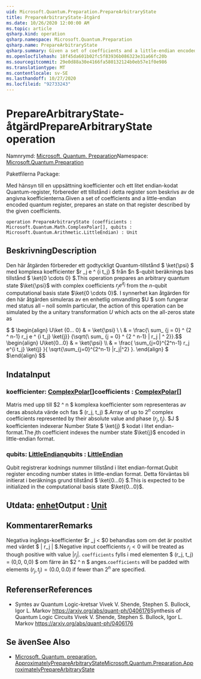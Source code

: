 ```yaml
---
uid: Microsoft.Quantum.Preparation.PrepareArbitraryState
title: PrepareArbitraryState-åtgärd
ms.date: 10/26/2020 12:00:00 AM
ms.topic: article
qsharp.kind: operation
qsharp.namespace: Microsoft.Quantum.Preparation
qsharp.name: PrepareArbitraryState
qsharp.summary: Given a set of coefficients and a little-endian encoded quantum register, prepares an state on that register described by the given coefficients.
ms.openlocfilehash: 18f45da601b02fc5f83936b086323e31a66fc20b
ms.sourcegitcommit: 29e0d88a30e4166fa580132124b0eb57e1f0e986
ms.translationtype: MT
ms.contentlocale: sv-SE
ms.lasthandoff: 10/27/2020
ms.locfileid: "92733243"
---
```

# <a name="preparearbitrarystate-operation"></a><span data-ttu-id="fe688-102">PrepareArbitraryState-åtgärd</span><span class="sxs-lookup"><span data-stu-id="fe688-102">PrepareArbitraryState operation</span></span>

<span data-ttu-id="fe688-103">Namnrymd: [Microsoft. Quantum. Preparation](xref:Microsoft.Quantum.Preparation)</span><span class="sxs-lookup"><span data-stu-id="fe688-103">Namespace: [Microsoft.Quantum.Preparation](xref:Microsoft.Quantum.Preparation)</span></span>

<span data-ttu-id="fe688-104">Paketfilerna [](https://nuget.org/packages/)</span><span class="sxs-lookup"><span data-stu-id="fe688-104">Package: [](https://nuget.org/packages/)</span></span>


<span data-ttu-id="fe688-105">Med hänsyn till en uppsättning koefficienter och ett litet endian-kodat Quantum-register, förbereder ett tillstånd i detta register som beskrivs av de angivna koefficienterna.</span><span class="sxs-lookup"><span data-stu-id="fe688-105">Given a set of coefficients and a little-endian encoded quantum register, prepares an state on that register described by the given coefficients.</span></span>

```qsharp
operation PrepareArbitraryState (coefficients : Microsoft.Quantum.Math.ComplexPolar[], qubits : Microsoft.Quantum.Arithmetic.LittleEndian) : Unit
```


## <a name="description"></a><span data-ttu-id="fe688-106">Beskrivning</span><span class="sxs-lookup"><span data-stu-id="fe688-106">Description</span></span>

<span data-ttu-id="fe688-107">Den här åtgärden förbereder ett godtyckligt Quantum-tillstånd $ \ket{\psi} $ med komplexa koefficienter $r _j e ^ {i t_j} $ från $n $-qubit beräknings bas tillstånd $ \ket{0 \cdots 0} $.</span><span class="sxs-lookup"><span data-stu-id="fe688-107">This operation prepares an arbitrary quantum state $\ket{\psi}$ with complex coefficients $r_j e^{i t_j}$ from the $n$-qubit computational basis state $\ket{0 \cdots 0}$.</span></span>
<span data-ttu-id="fe688-108">I synnerhet kan åtgärden för den här åtgärden simuleras av en enhetlig omvandling $U $ som fungerar med status all – noll som</span><span class="sxs-lookup"><span data-stu-id="fe688-108">In particular, the action of this operation can be simulated by the a unitary transformation $U$ which acts on the all-zeros state as</span></span>

<span data-ttu-id="fe688-109">$ $ \begin{align} U\ket {0... 0} & = \ket{\psi} \\ \\ & = \frac{\ sum_ {j = 0} ^ {2 ^ n-1} r_j e ^ {i t_j} \ket{j}} {\sqrt{\ sum_ {j = 0} ^ {2 ^ n-1} | r_j | ^ 2}}.</span><span class="sxs-lookup"><span data-stu-id="fe688-109">$$ \begin{align} U\ket{0...0} & = \ket{\psi} \\\\ & = \frac{ \sum_{j=0}^{2^n-1} r_j e^{i t_j} \ket{j} }{ \sqrt{\sum_{j=0}^{2^n-1} |r_j|^2} }.</span></span>
<span data-ttu-id="fe688-110">\end{align} $ $</span><span class="sxs-lookup"><span data-stu-id="fe688-110">\end{align} $$</span></span>

## <a name="input"></a><span data-ttu-id="fe688-111">Indata</span><span class="sxs-lookup"><span data-stu-id="fe688-111">Input</span></span>

### <a name="coefficients--complexpolar"></a><span data-ttu-id="fe688-112">koefficienter: [ComplexPolar](xref:Microsoft.Quantum.Math.ComplexPolar)[]</span><span class="sxs-lookup"><span data-stu-id="fe688-112">coefficients : [ComplexPolar](xref:Microsoft.Quantum.Math.ComplexPolar)[]</span></span>

<span data-ttu-id="fe688-113">Matris med upp till $2 ^ n $ komplexa koefficienter som representeras av deras absoluta värde och fas $ (r_j, t_j) $.</span><span class="sxs-lookup"><span data-stu-id="fe688-113">Array of up to $2^n$ complex coefficients represented by their absolute value and phase $(r_j, t_j)$.</span></span> <span data-ttu-id="fe688-114">$J $ koefficienten indexerar Number State $ \ket{j} $ kodat i litet endian-format.</span><span class="sxs-lookup"><span data-stu-id="fe688-114">The $j$th coefficient indexes the number state $\ket{j}$ encoded in little-endian format.</span></span>


### <a name="qubits--littleendian"></a><span data-ttu-id="fe688-115">qubits: [LittleEndian](xref:Microsoft.Quantum.Arithmetic.LittleEndian)</span><span class="sxs-lookup"><span data-stu-id="fe688-115">qubits : [LittleEndian](xref:Microsoft.Quantum.Arithmetic.LittleEndian)</span></span>

<span data-ttu-id="fe688-116">Qubit registrerar kodnings nummer tillstånd i litet endian-format.</span><span class="sxs-lookup"><span data-stu-id="fe688-116">Qubit register encoding number states in little-endian format.</span></span> <span data-ttu-id="fe688-117">Detta förväntas bli initierat i beräknings grund tillstånd $ \ket{0...0} $.</span><span class="sxs-lookup"><span data-stu-id="fe688-117">This is expected to be initialized in the computational basis state $\ket{0...0}$.</span></span>



## <a name="output--unit"></a><span data-ttu-id="fe688-118">Utdata: [enhet](xref:microsoft.quantum.lang-ref.unit)</span><span class="sxs-lookup"><span data-stu-id="fe688-118">Output : [Unit](xref:microsoft.quantum.lang-ref.unit)</span></span>



## <a name="remarks"></a><span data-ttu-id="fe688-119">Kommentarer</span><span class="sxs-lookup"><span data-stu-id="fe688-119">Remarks</span></span>

<span data-ttu-id="fe688-120">Negativa ingångs-koefficienter $r _j < $0 behandlas som om det är positivt med värdet $ | r_j | $.</span><span class="sxs-lookup"><span data-stu-id="fe688-120">Negative input coefficients $r_j < 0$ will be treated as though positive with value $|r_j|$.</span></span> <span data-ttu-id="fe688-121">`coefficients` fylls i med elementen $ (r_j, t_j) = (0,0, 0,0) $ om färre än $2 ^ n $ anges.</span><span class="sxs-lookup"><span data-stu-id="fe688-121">`coefficients` will be padded with elements $(r_j, t_j) = (0.0, 0.0)$ if fewer than $2^n$ are specified.</span></span>

## <a name="references"></a><span data-ttu-id="fe688-122">Referenser</span><span class="sxs-lookup"><span data-stu-id="fe688-122">References</span></span>

- <span data-ttu-id="fe688-123">Syntes av Quantum Logic-kretsar Vivek V. Shende, Stephen S. Bullock, Igor L. Markov https://arxiv.org/abs/quant-ph/0406176</span><span class="sxs-lookup"><span data-stu-id="fe688-123">Synthesis of Quantum Logic Circuits Vivek V. Shende, Stephen S. Bullock, Igor L. Markov https://arxiv.org/abs/quant-ph/0406176</span></span>

## <a name="see-also"></a><span data-ttu-id="fe688-124">Se även</span><span class="sxs-lookup"><span data-stu-id="fe688-124">See Also</span></span>

- [<span data-ttu-id="fe688-125">Microsoft. Quantum. preparation. ApproximatelyPrepareArbitraryState</span><span class="sxs-lookup"><span data-stu-id="fe688-125">Microsoft.Quantum.Preparation.ApproximatelyPrepareArbitraryState</span></span>](xref:Microsoft.Quantum.Preparation.ApproximatelyPrepareArbitraryState)